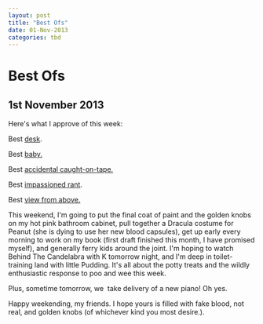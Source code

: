 ```yaml
---
layout: post
title: "Best Ofs"
date: 01-Nov-2013
categories: tbd
---
```


# Best Ofs

## 1st November 2013

Here's what I approve of this week:

Best <a href="http://www.youtube.com/embed/MKikHxKeodA?rel=0">desk</a>.

Best <a href="http://www.youtube.com/watch?feature=player_embedded&amp;v=nIsCs9_-LP8">baby.</a>

Best <a href="http://arbroath.blogspot.com.au/2013/10/australian-tv-presenter-caught-on-live.html">accidental caught-on-tape.</a>

Best <a href="http://www.youtube.com/watch?v=xGxFJ5nL9gg">impassioned rant</a>.

Best <a href="http://gawker.com/christian-science-church-looks-like-a-giant-dick-from-s-1454084292?utm_medium=referral&amp;utm_source=pulsenews">view from above.</a>

This weekend,   I'm going to put the final coat of paint and the golden knobs on my hot pink bathroom cabinet,   pull together a Dracula costume for Peanut (she is dying to use her new blood capsules), get up early every morning to work on my book (first draft finished this month, I have promised myself), and generally ferry kids around the joint. I'm hoping to watch Behind The Candelabra with K tomorrow night, and I'm deep in toilet-training land with little Pudding. It's all about the potty treats and the wildly enthusiastic response to poo and wee this week.

Plus, sometime tomorrow, we  take delivery of a new piano! Oh yes.

Happy weekending, my friends. I hope yours is filled with fake blood, not real, and golden knobs (of whichever kind you most desire.).
